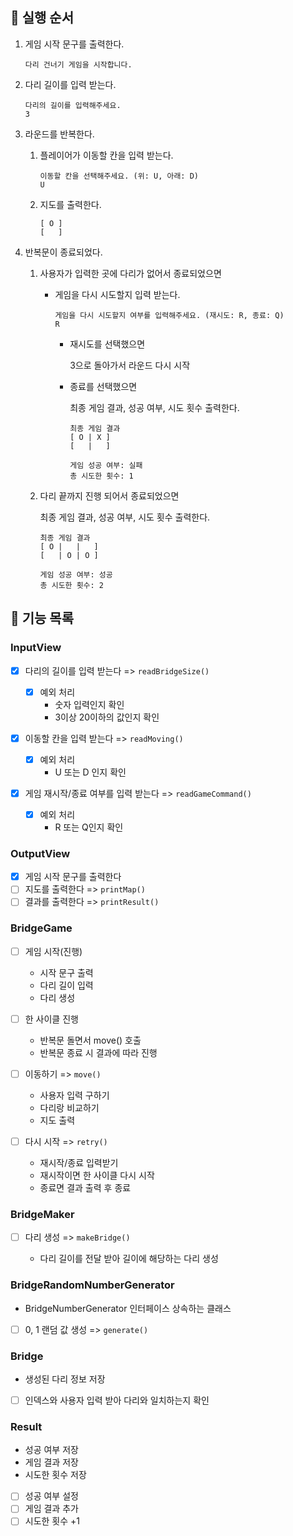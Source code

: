 ## 🐾 실행 순서
1. 게임 시작 문구를 출력한다.

    ```
    다리 건너기 게임을 시작합니다.
    ```

2. 다리 길이를 입력 받는다.

    ```
    다리의 길이를 입력해주세요.
    3
    ```

3. 라운드를 반복한다.
    1. 플레이어가 이동할 칸을 입력 받는다.

        ```
        이동할 칸을 선택해주세요. (위: U, 아래: D)
        U
        ```

    2. 지도를 출력한다.

        ```
        [ O ]
        [   ]
        ```

4. 반복문이 종료되었다.
    1. 사용자가 입력한 곳에 다리가 없어서 종료되었으면

        - 게임을 다시 시도할지 입력 받는다.

            ```
          게임을 다시 시도할지 여부를 입력해주세요. (재시도: R, 종료: Q)
          R
          ```

          - 재시도를 선택했으면
            
            3으로 돌아가서 라운드 다시 시작

          - 종료를 선택했으면

            최종 게임 결과, 성공 여부, 시도 횟수 출력한다.

            ```text
            최종 게임 결과
            [ O | X ]
            [   |   ]
            
            게임 성공 여부: 실패
            총 시도한 횟수: 1
            ```

    2. 다리 끝까지 진행 되어서 종료되었으면
       
        최종 게임 결과, 성공 여부, 시도 횟수 출력한다.

        ```
       최종 게임 결과
       [ O |   |   ]
       [   | O | O ]
       
       게임 성공 여부: 성공
       총 시도한 횟수: 2
       ```

## 📝 기능 목록

### InputView

- [x] 다리의 길이를 입력 받는다 => `readBridgeSize()`

    - [x] 예외 처리
      - 숫자 입력인지 확인
      - 3이상 20이하의 값인지 확인

- [x] 이동할 칸을 입력 받는다 => `readMoving()`

    - [x] 예외 처리
      - U 또는 D 인지 확인

- [x] 게임 재시작/종료 여부를 입력 받는다 => `readGameCommand()`

    - [x] 예외 처리
      - R 또는 Q인지 확인

### OutputView

- [x] 게임 시작 문구를 출력한다
- [ ] 지도를 출력한다 => `printMap()`
- [ ] 결과를 출력한다 => `printResult()`

### BridgeGame

- [ ] 게임 시작(진행)

    - 시작 문구 출력
    - 다리 길이 입력
    - 다리 생성

- [ ] 한 사이클 진행
    - 반복문 돌면서 move() 호출
    - 반복문 종료 시 결과에 따라 진행

- [ ] 이동하기 => `move()`

    - 사용자 입력 구하기
    - 다리랑 비교하기
    - 지도 출력

- [ ] 다시 시작 => `retry()`

    - 재시작/종료 입력받기
    - 재시작이면 한 사이클 다시 시작
    - 종료면 결과 출력 후 종료

### BridgeMaker

- [ ] 다리 생성 => `makeBridge()`

    - 다리 길이를 전달 받아 길이에 해당하는 다리 생성

### BridgeRandomNumberGenerator

- BridgeNumberGenerator 인터페이스 상속하는 클래스
- [ ] 0, 1 랜덤 값 생성 => `generate()`

### Bridge

- 생성된 다리 정보 저장
- [ ] 인덱스와 사용자 입력 받아 다리와 일치하는지 확인

### Result

- 성공 여부 저장
- 게임 결과 저장
- 시도한 횟수 저장
- [ ] 성공 여부 설정
- [ ] 게임 결과 추가
- [ ] 시도한 횟수 +1